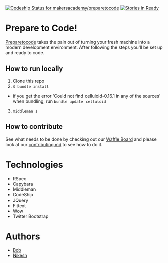 [![Codeship Status for makersacademy/preparetocode](https://codeship.com/projects/ab604360-274c-0133-6b04-723b2a0a3044/status?branch=master)](https://codeship.com/projects/97340)
[![Stories in Ready](https://badge.waffle.io/makersacademy/dev_environment.png?label=ready&title=Ready)](https://waffle.io/makersacademy/preparetocode)

# Prepare to Code!
[Preparetocode](https://www.preparetocode.io) takes the pain out of turning your fresh machine into a modern development environment. After following the steps you'll be set up and ready to code.

## How to run locally
1. Clone this repo
2. `$ bundle install`

- if you get the error 'Could not find celluloid-0.16.1 in any of the sources' when bundling, run `bundle update celluloid`

3. `middleman s`

## How to contribute
See what needs to be done by checking out our [Waffle Board](https://waffle.io/makersacademy/preparetocode) and please look at our [contributing.md](contributing.md) to see how to do it.

# Technologies
- RSpec
- Capybara
- Middleman
- CodeShip
- JQuery
- Fittext
- Wow
- Twitter Bootstrap

# Authors
- [Bob](https://github.com/BobRazoswki)
- [Nikesh](https://github.com/nikeshashar)
